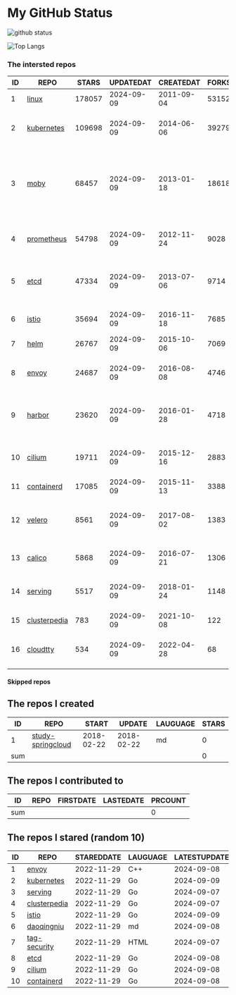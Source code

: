 # My GitHub Status

<img src="https://github-readme-stats-1.yihong0618.vercel.app/api?username=daoqingniu&show_icons=true&&&hide_title=true&count_private=true" alt="github status" />

![Top Langs](https://github-readme-stats-1.yihong0618.vercel.app/api/top-langs/?username=daoqingniu&layout=compact)

<!--START_SECTION:github_repos-->
### The intersted repos
| ID |                              REPO                               | STARS  | UPDATEDAT  | CREATEDAT  | FORKSCOUNT |                                                DESCRIPTIONS                                                |
|----|-----------------------------------------------------------------|--------|------------|------------|------------|------------------------------------------------------------------------------------------------------------|
|  1 | [linux](https://github.com/torvalds/linux)                      | 178057 | 2024-09-09 | 2011-09-04 |      53152 | Linux kernel source tree                                                                                   |
|  2 | [kubernetes](https://github.com/kubernetes/kubernetes)          | 109698 | 2024-09-09 | 2014-06-06 |      39279 | Production-Grade Container Scheduling and Management                                                       |
|  3 | [moby](https://github.com/moby/moby)                            |  68457 | 2024-09-09 | 2013-01-18 |      18618 | The Moby Project - a collaborative project for the container ecosystem to assemble container-based systems |
|  4 | [prometheus](https://github.com/prometheus/prometheus)          |  54798 | 2024-09-09 | 2012-11-24 |       9028 | The Prometheus monitoring system and time series database.                                                 |
|  5 | [etcd](https://github.com/etcd-io/etcd)                         |  47334 | 2024-09-09 | 2013-07-06 |       9714 | Distributed reliable key-value store for the most critical data of a distributed system                    |
|  6 | [istio](https://github.com/istio/istio)                         |  35694 | 2024-09-09 | 2016-11-18 |       7685 | Connect, secure, control, and observe services.                                                            |
|  7 | [helm](https://github.com/helm/helm)                            |  26767 | 2024-09-09 | 2015-10-06 |       7069 | The Kubernetes Package Manager                                                                             |
|  8 | [envoy](https://github.com/envoyproxy/envoy)                    |  24687 | 2024-09-09 | 2016-08-08 |       4746 | Cloud-native high-performance edge/middle/service proxy                                                    |
|  9 | [harbor](https://github.com/goharbor/harbor)                    |  23620 | 2024-09-09 | 2016-01-28 |       4718 | An open source trusted cloud native registry project that stores, signs, and scans content.                |
| 10 | [cilium](https://github.com/cilium/cilium)                      |  19711 | 2024-09-09 | 2015-12-16 |       2883 | eBPF-based Networking, Security, and Observability                                                         |
| 11 | [containerd](https://github.com/containerd/containerd)          |  17085 | 2024-09-09 | 2015-11-13 |       3388 | An open and reliable container runtime                                                                     |
| 12 | [velero](https://github.com/vmware-tanzu/velero)                |   8561 | 2024-09-09 | 2017-08-02 |       1383 | Backup and migrate Kubernetes applications and their persistent volumes                                    |
| 13 | [calico](https://github.com/projectcalico/calico)               |   5868 | 2024-09-09 | 2016-07-21 |       1306 | Cloud native networking and network security                                                               |
| 14 | [serving](https://github.com/knative/serving)                   |   5517 | 2024-09-09 | 2018-01-24 |       1148 | Kubernetes-based, scale-to-zero, request-driven compute                                                    |
| 15 | [clusterpedia](https://github.com/clusterpedia-io/clusterpedia) |    783 | 2024-09-09 | 2021-10-08 |        122 | The Encyclopedia of Kubernetes clusters                                                                    |
| 16 | [cloudtty](https://github.com/cloudtty/cloudtty)                |    534 | 2024-09-09 | 2022-04-28 |         68 | A Friendly Kubernetes CloudShell (Web Terminal) !                                                          |



#### Skipped repos
<!--END_SECTION:github_repos-->

<!--START_SECTION:my_github-->
## The repos I created
| ID  |                                 REPO                                 |   START    |   UPDATE   | LAUGUAGE | STARS |
|-----|----------------------------------------------------------------------|------------|------------|----------|-------|
|   1 | [study-springcloud](https://github.com/daoqingniu/study-springcloud) | 2018-02-22 | 2018-02-22 | md       |     0 |
| sum |                                                                      |            |            |          |     0 |

## The repos I contributed to
| ID  | REPO | FIRSTDATE | LASTEDATE | PRCOUNT |
|-----|------|-----------|-----------|---------|
| sum |      |           |           |       0 |

## The repos I stared (random 10)
| ID |                              REPO                               | STAREDDATE | LAUGUAGE | LATESTUPDATE |
|----|-----------------------------------------------------------------|------------|----------|--------------|
|  1 | [envoy](https://github.com/envoyproxy/envoy)                    | 2022-11-29 | C++      | 2024-09-08   |
|  2 | [kubernetes](https://github.com/kubernetes/kubernetes)          | 2022-11-29 | Go       | 2024-09-09   |
|  3 | [serving](https://github.com/knative/serving)                   | 2022-11-29 | Go       | 2024-09-07   |
|  4 | [clusterpedia](https://github.com/clusterpedia-io/clusterpedia) | 2022-11-29 | Go       | 2024-09-07   |
|  5 | [istio](https://github.com/istio/istio)                         | 2022-11-29 | Go       | 2024-09-09   |
|  6 | [daoqingniu](https://github.com/daoqingniu/daoqingniu)          | 2022-11-29 | md       | 2024-09-08   |
|  7 | [tag-security](https://github.com/cncf/tag-security)            | 2022-11-29 | HTML     | 2024-09-07   |
|  8 | [etcd](https://github.com/etcd-io/etcd)                         | 2022-11-29 | Go       | 2024-09-08   |
|  9 | [cilium](https://github.com/cilium/cilium)                      | 2022-11-29 | Go       | 2024-09-08   |
| 10 | [containerd](https://github.com/containerd/containerd)          | 2022-11-29 | Go       | 2024-09-08   |

<!--END_SECTION:my_github-->
